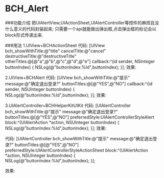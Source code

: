 # BCH_Alert
###功能介绍
把UIAlertView,UIActionSheet,UIAlertController等控件的麻烦且没什么意义的代码封装起来;
只需要一个api就能做出弹出框,点击弹出框的标记会以block形式传递出来.

###用法
1.UIView+BCHActionSheet
代码:
[UIView bch_showWithTitle:@"title" 
              cancelTitle:@"cancel" 
         destructiveTitle:@"destructiveTitle" 
              otherTitles:@[@"a",@"b",@"c",@"d",@"e"] 
                 callback:^(id sender, NSInteger buttonIndex) {
    NSLog(@"buttonIndex:%ld",buttonIndex);
}];
效果:


2.UIView+BCHAlert 
代码:
[UIView bch_showWithTitle:@"提示" 
                  message:@"确定退出登录?" 
             buttonTitles:@[@"YES",@"NO"] 
                callback:^(id sender, NSUInteger buttonIndex) {
    NSLog(@"buttonIndex:%ld",buttonIndex);
}];
效果:

3.UIAlertController+BCHHelperKitUIKit
代码:
[UIAlertController bch_showWithTitle:@"提示"
                                         message:@"确定退出登录?"
                                    buttonTitles:@[@"YES",@"NO"]
                                  preferredStyle:UIAlertControllerStyleAlert
                                           block:^(UIAlertAction *action, NSUInteger buttonIndex) {
                NSLog(@"buttonIndex:%ld",buttonIndex);
            }];
效果:

代码:
[UIAlertController bch_showWithTitle:@"提示"
                                         message:@"确定退出登录?"
                                    buttonTitles:@[@"YES",@"NO"]
                                  preferredStyle:UIAlertControllerStyleActionSheet
                                           block:^(UIAlertAction *action, NSUInteger buttonIndex) {
                NSLog(@"buttonIndex:%ld",buttonIndex);
            }];

效果:

